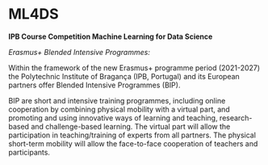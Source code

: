 # ML4DS
**IPB Course Competition Machine Learning for Data Science**

*Erasmus+ Blended Intensive Programmes:*

Within the framework of the new Erasmus+ programme period (2021-2027) the Polytechnic Institute of Bragança (IPB, Portugal) and its European partners offer Blended Intensive Programmes (BIP).

BIP are short and intensive training programmes, including online cooperation by combining physical mobility with a virtual part, and promoting and using innovative ways of learning and teaching, research-based and challenge-based learning. The virtual part will allow the participation in teaching/training of experts from all partners. The physical short-term mobility will allow the face-to-face cooperation of teachers and participants.
